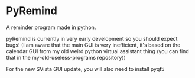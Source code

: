 # PyRemind
A reminder program made in python.

pyRemind is currently in very early development so you should expect bugs! 
(I am aware that the main GUI is very inefficient, it's based on the calendar GUI from my old weird python virtual assistant thing (you can find that in the my-old-useless-programs repository))

For the new SVista GUI update, you will also need to install pyqt5
